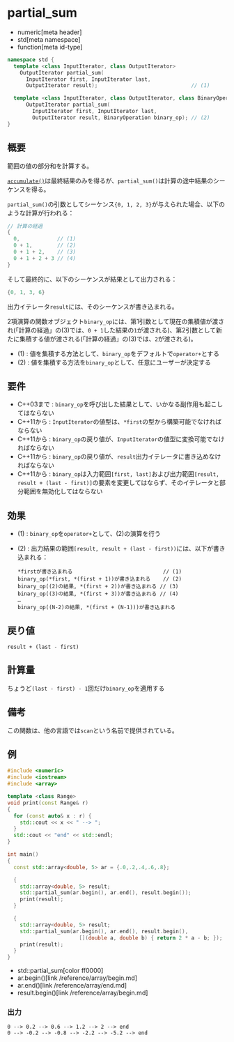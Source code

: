 # partial_sum
* numeric[meta header]
* std[meta namespace]
* function[meta id-type]

```cpp
namespace std {
  template <class InputIterator, class OutputIterator>
    OutputIterator partial_sum(
      InputIterator first, InputIterator last,
      OutputIterator result);                              // (1)

  template <class InputIterator, class OutputIterator, class BinaryOperation>
      OutputIterator partial_sum(
        InputIterator first, InputIterator last,
        OutputIterator result, BinaryOperation binary_op); // (2)
}
```

## 概要
範囲の値の部分和を計算する。

[`accumulate()`](accumulate.md)は最終結果のみを得るが、`partial_sum()`は計算の途中結果のシーケンスを得る。

`partial_sum()`の引数としてシーケンス`{0, 1, 2, 3}`が与えられた場合、以下のような計算が行われる：

```cpp
// 計算の経過
{
  0,            // (1)
  0 + 1,        // (2)
  0 + 1 + 2,    // (3)
  0 + 1 + 2 + 3 // (4)
}
```

そして最終的に、以下のシーケンスが結果として出力される：

```cpp
{0, 1, 3, 6}
```

出力イテレータ`result`には、そのシーケンスが書き込まれる。

2項演算の関数オブジェクト`binary_op`には、第1引数として現在の集積値が渡され(「計算の経過」の(3)では、`0 + 1`した結果の`1`が渡される)、第2引数として新たに集積する値が渡される(「計算の経過」の(3)では、`2`が渡される)。

- (1) : 値を集積する方法として、`binary_op`をデフォルトで`operator+`とする
- (2) : 値を集積する方法を`binary_op`として、任意にユーザーが決定する


## 要件
- C++03まで : `binary_op`を呼び出した結果として、いかなる副作用も起こしてはならない
- C++11から : `InputIterator`の値型は、`*first`の型から構築可能でなければならない
- C++11から : `binary_op`の戻り値が、`InputIterator`の値型に変換可能でなければならない
- C++11から : `binary_op`の戻り値が、`result`出力イテレータに書き込めなければならない
- C++11から : `binary_op`は入力範囲`[first, last]`および出力範囲`[result, result + (last - first)]`の要素を変更してはならず、そのイテレータと部分範囲を無効化してはならない


## 効果
- (1) : `binary_op`を`operator+`として、(2)の演算を行う
- (2) : 出力結果の範囲`[result, result + (last - first))`には、以下が書き込まれる：

    ```
    *firstが書き込まれる                             // (1)
    binary_op(*first, *(first + 1))が書き込まれる    // (2)
    binary_op((2)の結果, *(first + 2))が書き込まれる // (3)
    binary_op((3)の結果, *(first + 3))が書き込まれる // (4)
    …
    binary_op((N-2)の結果, *(first + (N-1)))が書き込まれる
    ```

## 戻り値
`result + (last - first)`


## 計算量
ちょうど`(last - first) - 1`回だけ`binary_op`を適用する


## 備考
この関数は、他の言語では`scan`という名前で提供されている。


## 例
```cpp
#include <numeric>
#include <iostream>
#include <array>

template <class Range>
void print(const Range& r)
{
  for (const auto& x : r) {
    std::cout << x << " --> ";
  }
  std::cout << "end" << std::endl;
}

int main()
{
  const std::array<double, 5> ar = {.0,.2,.4,.6,.8};

  {
    std::array<double, 5> result;
    std::partial_sum(ar.begin(), ar.end(), result.begin());
    print(result);
  }

  {
    std::array<double, 5> result;
    std::partial_sum(ar.begin(), ar.end(), result.begin(),
                       [](double a, double b) { return 2 * a - b; });
    print(result);
  }
}
```
* std::partial_sum[color ff0000]
* ar.begin()[link /reference/array/begin.md]
* ar.end()[link /reference/array/end.md]
* result.begin()[link /reference/array/begin.md]

### 出力
```
0 --> 0.2 --> 0.6 --> 1.2 --> 2 --> end
0 --> -0.2 --> -0.8 --> -2.2 --> -5.2 --> end
```


